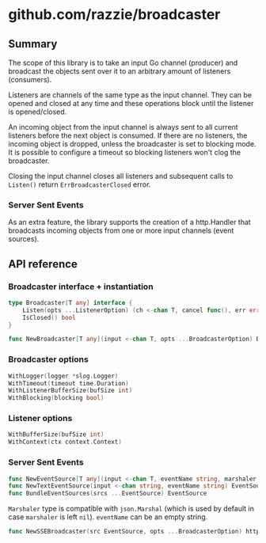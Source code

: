 # github.com/razzie/broadcaster

## Summary
The scope of this library is to take an input Go channel (producer) and broadcast the objects sent over it to an arbitrary amount of listeners (consumers).

Listeners are channels of the same type as the input channel. They can be opened and closed at any time and these operations block until the listener is opened/closed.

An incoming object from the input channel is always sent to all current listeners before the next object is consumed. If there are no listeners, the incoming object is dropped, unless the broadcaster is set to blocking mode. It is possible to configure a timeout so blocking listeners won't clog the broadcaster.

Closing the input channel closes all listeners and subsequent calls to ``Listen()`` return ``ErrBroadcasterClosed`` error.

### Server Sent Events
As an extra feature, the library supports the creation of a http.Handler that broadcasts incoming objects from one or more input channels (event sources).

## API reference
### Broadcaster interface + instantiation
```go
type Broadcaster[T any] interface {
	Listen(opts ...ListenerOption) (ch <-chan T, cancel func(), err error)
	IsClosed() bool
}

func NewBroadcaster[T any](input <-chan T, opts ...BroadcasterOption) Broadcaster[T]
```

### Broadcaster options
```go
WithLogger(logger *slog.Logger)
WithTimeout(timeout time.Duration)
WithListenerBufferSize(bufSize int)
WithBlocking(blocking bool)
```

### Listener options
```go
WithBufferSize(bufSize int)
WithContext(ctx context.Context)
```

### Server Sent Events
```go
func NewEventSource[T any](input <-chan T, eventName string, marshaler Marshaler) EventSource
func NewTextEventSource(input <-chan string, eventName string) EventSource
func BundleEventSources(srcs ...EventSource) EventSource
```
`Marshaler` type is compatible with `json.Marshal` (which is used by default in case `marshaler` is left `nil`).
`eventName` can be an empty string.

```go
func NewSSEBroadcaster(src EventSource, opts ...BroadcasterOption) http.Handler
```
